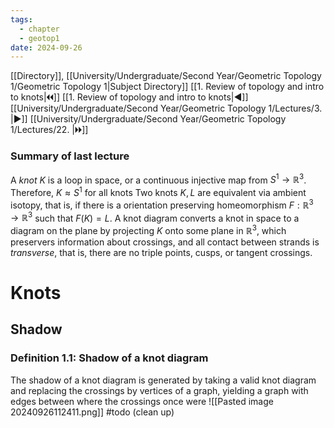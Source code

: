 ```yaml
---
tags:
  - chapter
  - geotop1
date: 2024-09-26
---
```

[[Directory]], [[University/Undergraduate/Second Year/Geometric Topology 1/Geometric Topology 1|Subject Directory]]
[[1. Review of topology and intro to knots|🞀🞀]] [[1. Review of topology and intro to knots|◀]] [[University/Undergraduate/Second Year/Geometric Topology 1/Lectures/3. |▶]] [[University/Undergraduate/Second Year/Geometric Topology 1/Lectures/22. |🞂🞂]]
### Summary of last lecture
A *knot* ${} K {}$ is a loop in space, or a continuous injective map from ${} S^{1}\to{}\mathbb{R}^{3} {}$. Therefore, ${} K \approx S^{1} {}$ for all knots
Two knots ${} K, L {}$ are equivalent via ambient isotopy, that is, if there is a orientation preserving homeomorphism ${} F:\mathbb{R}^{3}\to{}\mathbb{R}^{3} {}$ such that ${} F(K)=L {}$.
A knot diagram converts a knot in space to a diagram on the plane by projecting $K {}$ onto some plane in ${} \mathbb{R}^{3} {}$, which preservers information about crossings, and all contact between strands is *transverse*, that is, there are no triple points, cusps, or tangent crossings. 
# Knots
## Shadow
### Definition 1.1: Shadow of a knot diagram
The shadow of a knot diagram is generated by taking a valid knot diagram and replacing the crossings by vertices of a graph, yielding a graph with edges between where the crossings once were
![[Pasted image 20240926112411.png]]
#todo (clean up)


